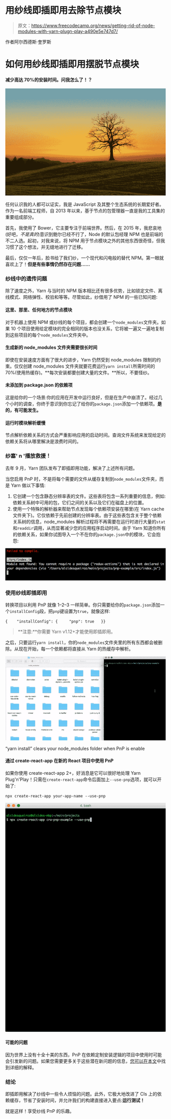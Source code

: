 # 用纱线即插即用去除节点模块

> 原文：<https://www.freecodecamp.org/news/getting-rid-of-node-modules-with-yarn-plugn-play-a490e5e747d7/>

作者阿尔西德斯·奎罗斯

# 如何用纱线即插即用摆脱节点模块

#### 减少高达 70%的安装时间。问我怎么了！？

![F7mSgfClDgWzo8rkmxdF1mkiBw46HP5qbTRN](img/65503d2240330f471343886ff8c86dac.png)

任何认识我的人都可以证实，我是 JavaScript 及其整个生态系统的长期爱好者。作为一名前端工程师，自 2013 年以来，基于节点的包管理器一直是我的工具集的重要组成部分。

首先，我使用了 Bower，它主要专注于前端世界。然后，在 2015 年，我悲哀地(好吧，*不是真的*)意识到鲍尔已经不行了，Node 的默认包经理 NPM 也是前端的不二人选。起初，对我来说，将 NPM 用于节点模块之外的其他东西很奇怪，但我习惯了这个想法，并无缝地进行了迁移。

最后，仅仅一年后，脸书给了我们纱，一个现代和闪电般的替代 NPM。第一眼就喜欢上了！**但是有些事情仍然存在问题……**

### 纱线中的遗传问题

除了速度之外，Yarn 与当时的 NPM 版本相比还有很多优势，比如锁定文件、离线模式、网络弹性、校验和等等。尽管如此，纱借用了 NPM 的一些已知问题:

#### 这里、那里、任何地方的节点模块

对于机器上使用 NPM 或纱线的每个项目，都会创建一个`node_modules`文件夹。如果 10 个项目使用给定模块的完全相同的版本也没关系，它将被一遍又一遍地复制到这些项目的每个`node_modules`文件夹中。

#### 生成新的 node_modules 文件夹需要很长时间

即使在安装速度方面有了很大的进步，Yarn 仍然受到 node_modules 限制的约束。仅仅创建 node_modules 文件夹就要花费运行`yarn install`所需时间的 70%(使用热缓存)。**每次安装都要创建大量的文件。**所以，不要怪纱。

#### 未添加到 package.json 的依赖项

这是给你的一个场景:你的应用在开发中运行良好，但是在生产中崩溃了。经过几个小时的调查，你终于意识到你忘记了给你的`package.json`添加一个依赖项。**是的，有可能发生。**

#### 运行时模块解析缓慢

节点解析依赖关系的方式会严重影响应用的启动时间。查询文件系统来发现给定的依赖关系将从哪里解决是浪费时间的。

### 纱塞' n '播放救援！

去年 9 月，Yarn 团队发布了即插即用功能，解决了上述所有问题。

当您启用 PnP 时，不是将每个需要的文件从缓存复制到`node_modules`文件夹，而是 Yarn 做以下事情:

1.  它创建一个包含静态分辨率表的文件。这些表将包含一系列重要的信息，例如:依赖关系树中可用的包，它们之间的关系以及它们在磁盘上的位置。
2.  使用一个特殊的解析器来帮助节点发现每个依赖项安装在哪里(在 Yarn cache 文件夹下)。它仅依赖于先前创建的分辨率表。由于这些表包含关于整个依赖关系树的信息，node_modules 解析过程将不再需要在运行时进行大量的`stat`和`readdir`调用，从而显著减少您的应用程序启动时间。由于 Yarn 知道你所有的依赖关系，如果你试图导入一个不在你的`package.json`中的模块，它会抱怨:

![08nON5DmVDa9ITAs2nhTlNoRqNug1C-pC1Zs](img/838d22681e6d8fe0653bc65c663a11b4.png)

### 使用纱线即插即用

转换项目以利用 PnP 就像 1–2–3 一样简单。你只需要给你的`package.json`添加一个`installConfig`段，把`pnp`键设置为`true`，就像这样:

```
{    "installConfig": {     "pnp": true   }}
```

> **注意:**你需要 Yarn v1.12+才能使用即插即用。

之后，只要运行`yarn install`，你的`node_modules`文件夹里的所有东西都会被删除。从现在开始，每一个依赖都将直接从 Yarn 的热缓存中解析。

![PD4zmILDWgikOs6RcNxXQnmtKE8YPiu9oFwN](img/e99e15fb1acf67ae8d9c87702f4965fd.png)

“yarn install” clears your node_modules folder when PnP is enable

#### 通过 create-react-app 在新的 React 项目中使用 PnP

如果你使用 create-react-app 2+，好消息是它可以很好地处理 Yarn Plug'n'Play！只需在`create-react-app`命令后面加上`--use-pnp`选项，就可以开始了:

```
npx create-react-app your-app-name --use-pnp
```

![Q1KEkqQk4isuWAQUSB-kXGTIdOwZRW9oW7Qw](img/801f34713b619912dbd25cf5aa4357e5.png)

#### 可能的问题

因为世界上没有十全十美的东西，PnP 在依赖定制安装逻辑的项目中使用时可能会引发新的问题。如果您需要更多关于这些潜在新问题的信息，[您可以在本文](https://github.com/yarnpkg/rfcs/files/2378943/Plugnplay.pdf)中找到详细的解释。

### 结论

即插即用解决了纱线中一些令人烦恼的问题。此外，它极大地改进了 CIs 上的依赖缓存，节省了安装时间，并允许我们的构建直接进入要点:**运行测试！**

就是这样！享受纱线 PnP 的乐趣。
